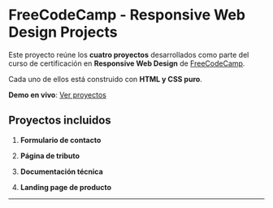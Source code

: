 # FreeCodeCamp - Responsive Web Design Projects

Este proyecto reúne los **cuatro proyectos** desarrollados como parte del curso de certificación en **Responsive Web Design** de [FreeCodeCamp](https://www.freecodecamp.org/).

Cada uno de ellos está construido con **HTML y CSS puro**.

**Demo en vivo**: [Ver proyectos](https://stefan-trifan.github.io/FreeCodeCamp_ResponsiveWebDesign/)

## Proyectos incluidos

1. **Formulario de contacto**  

2. **Página de tributo**  

3. **Documentación técnica**  

4. **Landing page de producto**  

---

